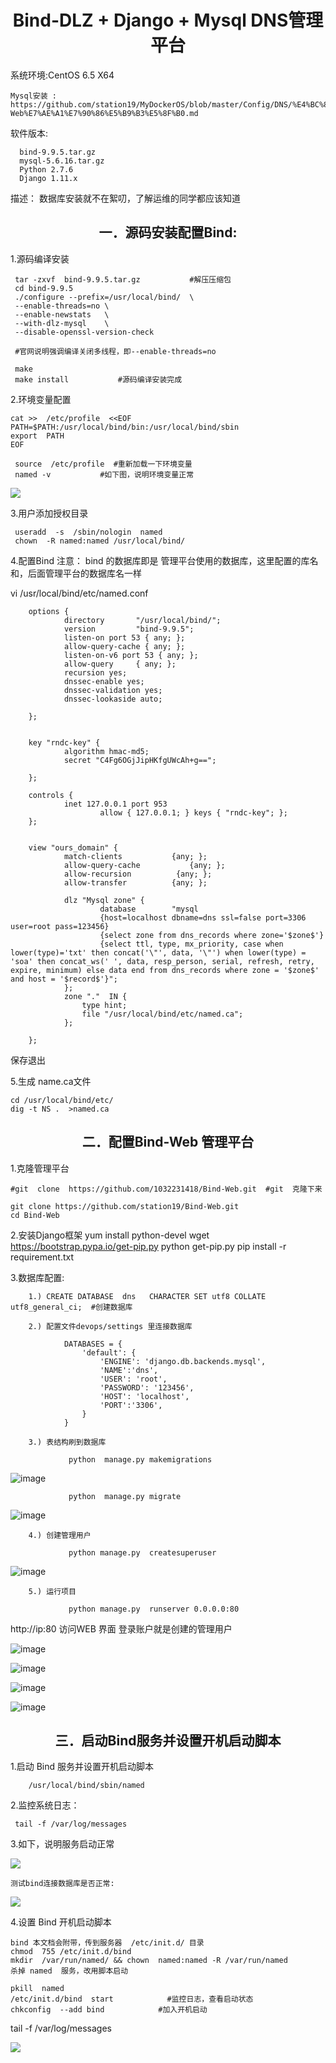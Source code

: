 

<h1 align = "center">Bind-DLZ + Django   + Mysql  DNS管理平台 </h1>

系统环境:CentOS 6.5 X64
```
Mysql安装 : https://github.com/station19/MyDockerOS/blob/master/Config/DNS/%E4%BC%81%E4%B8%9A%E5%86%85%E7%BD%91DNS-Web%E7%AE%A1%E7%90%86%E5%B9%B3%E5%8F%B0.md
```
软件版本: 

      bind-9.9.5.tar.gz  
      mysql-5.6.16.tar.gz
	  Python 2.7.6 
	  Django 1.11.x
描述： 
数据库安装就不在絮叨，了解运维的同学都应该知道

<h2 align = "center">一．源码安装配置Bind: </h2>

1.源码编译安装

	 tar -zxvf  bind-9.9.5.tar.gz           #解压压缩包
	 cd bind-9.9.5
	 ./configure --prefix=/usr/local/bind/  \
	 --enable-threads=no \
	 --enable-newstats   \
	 --with-dlz-mysql    \
	 --disable-openssl-version-check
	 
     #官网说明强调编译关闭多线程，即--enable-threads=no
	 
     make
	 make install           #源码编译安装完成

 
2.环境变量配置

	cat >>  /etc/profile  <<EOF 
	PATH=$PATH:/usr/local/bind/bin:/usr/local/bind/sbin
	export  PATH
	EOF

	 source  /etc/profile  #重新加载一下环境变量
	 named -v           #如下图，说明环境变量正常


	 
![](https://github.com/1032231418/doc/blob/master/images/1.png?raw=true)


3.用户添加授权目录

	 useradd  -s  /sbin/nologin  named
	 chown  -R named:named /usr/local/bind/





4.配置Bind
注意：  bind 的数据库即是 管理平台使用的数据库，这里配置的库名和，后面管理平台的数据库名一样

 vi /usr/local/bind/etc/named.conf
       
		options {
				directory       "/usr/local/bind/";
				version         "bind-9.9.5";
				listen-on port 53 { any; };
				allow-query-cache { any; };
				listen-on-v6 port 53 { any; };
				allow-query     { any; };
				recursion yes;    
				dnssec-enable yes;
				dnssec-validation yes;
				dnssec-lookaside auto;

		};
		 
		 
		key "rndc-key" {
				algorithm hmac-md5;
				secret "C4Fg6OGjJipHKfgUWcAh+g==";

		};
		 
		controls {
				inet 127.0.0.1 port 953
						allow { 127.0.0.1; } keys { "rndc-key"; };
		};
		 
		 
		view "ours_domain" {
				match-clients           {any; };
				allow-query-cache           {any; };
				allow-recursion          {any; };
				allow-transfer          {any; };
		 
				dlz "Mysql zone" {
						database        "mysql
						{host=localhost dbname=dns ssl=false port=3306 user=root pass=123456}
						{select zone from dns_records where zone='$zone$'}
						{select ttl, type, mx_priority, case when lower(type)='txt' then concat('\"', data, '\"') when lower(type) = 'soa' then concat_ws(' ', data, resp_person, serial, refresh, retry, expire, minimum) else data end from dns_records where zone = '$zone$' and host = '$record$'}"; 
				};
				zone "."  IN {
					type hint;
					file "/usr/local/bind/etc/named.ca";
				};
		 
		};

保存退出

5.生成 name.ca文件

	cd /usr/local/bind/etc/
	dig -t NS .  >named.ca





<h2 align = "center">二．配置Bind-Web 管理平台 </h2>

1.克隆管理平台

	#git  clone  https://github.com/1032231418/Bind-Web.git  #git  克隆下来
	
	git clone https://github.com/station19/Bind-Web.git
	cd Bind-Web
	
2.安装Django框架
	yum install python-devel
	wget https://bootstrap.pypa.io/get-pip.py
	python get-pip.py
	pip install -r  requirement.txt


3.数据库配置:   

        1.) CREATE DATABASE  dns   CHARACTER SET utf8 COLLATE utf8_general_ci;  #创建数据库
		
        2.) 配置文件devops/settings 里连接数据库
		
				DATABASES = {
					'default': {
						'ENGINE': 'django.db.backends.mysql',
						'NAME':'dns',
						'USER': 'root',
						'PASSWORD': '123456',
						'HOST': 'localhost',
						'PORT':'3306',
					}
				}
				
        3.) 表结构刷到数据库

				 python  manage.py makemigrations
				 

![image](https://github.com/1032231418/PYVM/blob/master/bind-web-images/makemigrations.png)	
				 
				 python  manage.py migrate		
				 
![image](https://github.com/1032231418/PYVM/blob/master/bind-web-images/migrate.png)				 			 
				 
        4.) 创建管理用户
		
				 python manage.py  createsuperuser  
				 
![image](https://github.com/1032231418/PYVM/blob/master/bind-web-images/createuser.png)				 
				 

        5.) 运行项目
		
				 python manage.py  runserver 0.0.0.0:80



http://ip:80  访问WEB 界面 登录账户就是创建的管理用户


![image](https://github.com/1032231418/PYVM/blob/master/bind-web-images/login.png)	


![image](https://github.com/1032231418/PYVM/blob/master/bind-web-images/darshboard.png)	

			 
![image](https://github.com/1032231418/PYVM/blob/master/bind-web-images/userlist.png)
	
				 
![image](https://github.com/1032231418/PYVM/blob/master/bind-web-images/namelist.png)	


<h2 align = "center">三．启动Bind服务并设置开机启动脚本 </h2>

1.启动  Bind 服务并设置开机启动脚本

    	/usr/local/bind/sbin/named

2.监控系统日志：

	 tail -f /var/log/messages
	 
3.如下，说明服务启动正常

![](https://github.com/1032231418/doc/blob/master/images/3.png?raw=true)

	测试bind连接数据库是否正常:

![](https://github.com/1032231418/doc/blob/master/images/4.png?raw=true)


4.设置 Bind  开机启动脚本

	bind 本文档会附带，传到服务器  /etc/init.d/ 目录
	chmod  755 /etc/init.d/bind 
	mkdir  /var/run/named/ && chown  named:named -R /var/run/named 
	杀掉 named  服务，改用脚本启动

	pkill  named
	/etc/init.d/bind  start            #监控日志，查看启动状态
	chkconfig  --add bind            #加入开机启动
 tail -f /var/log/messages

![](https://github.com/1032231418/doc/blob/master/images/5.png?raw=true)
